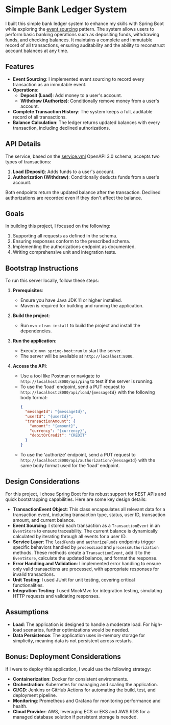 # Simple Bank Ledger System

I built this simple bank ledger system to enhance my skills with Spring Boot while exploring the [event sourcing](https://martinfowler.com/eaaDev/EventSourcing.html) pattern. The system allows users to perform basic banking operations such as depositing funds, withdrawing funds, and checking balances. It maintains a complete and immutable record of all transactions, ensuring auditability and the ability to reconstruct account balances at any time.

## Features
- **Event Sourcing**: I implemented event sourcing to record every transaction as an immutable event.
- **Operations**:
  - **Deposit (Load)**: Add money to a user's account.
  - **Withdraw (Authorize)**: Conditionally remove money from a user's account.
- **Complete Transaction History**: The system keeps a full, auditable record of all transactions.
- **Balance Calculation**: The ledger returns updated balances with every transaction, including declined authorizations.

## API Details
The service, based on the [service.yml](service.yml) OpenAPI 3.0 schema, accepts two types of transactions:
1. **Load (Deposit)**: Adds funds to a user's account.
2. **Authorization (Withdraw)**: Conditionally deducts funds from a user's account.

Both endpoints return the updated balance after the transaction. Declined authorizations are recorded even if they don't affect the balance.

## Goals
In building this project, I focused on the following:
1. Supporting all requests as defined in the schema.
2. Ensuring responses conform to the prescribed schema.
3. Implementing the authorizations endpoint as documented.
4. Writing comprehensive unit and integration tests.

## Bootstrap Instructions

To run this server locally, follow these steps:

1. **Prerequisites**:
   - Ensure you have Java JDK 11 or higher installed.
   - Maven is required for building and running the application.

2. **Build the project**:
   - Run `mvn clean install` to build the project and install the dependencies.

3. **Run the application**:
   - Execute `mvn spring-boot:run` to start the server.
   - The server will be available at `http://localhost:8080`.

4. **Access the API**:
   - Use a tool like Postman or navigate to `http://localhost:8080/api/ping` to test if the server is running.
   - To use the 'load' endpoint, send a PUT request to `http://localhost:8080/api/load/{messageId}` with the following body format:
     ```json
     {
       "messageId": "{messageId}",
       "userId": "{userId}",
       "transactionAmount": {
         "amount": "{amount}",
         "currency": "{currency}",
         "debitOrCredit": "CREDIT"
       }
     }
     ```
   - To use the 'authorize' endpoint, send a PUT request to `http://localhost:8080/api/authorization/{messageId}` with the same body format used for the 'load' endpoint.

## Design Considerations

For this project, I chose Spring Boot for its robust support for REST APIs and quick bootstrapping capabilities. Here are some key design details:

- **TransactionEvent Object**: This class encapsulates all relevant data for a transaction event, including transaction type, status, user ID, transaction amount, and current balance.
- **Event Sourcing**: I stored each transaction as a `TransactionEvent` in an `EventStore` to ensure traceability. The current balance is dynamically calculated by iterating through all events for a user ID.
- **Service Layer**: The `loadFunds` and `authorizeFunds` endpoints trigger specific behaviors handled by `processLoad` and `processAuthorization` methods. These methods create a `TransactionEvent`, add it to the `EventStore`, calculate the updated balance, and format the response.
- **Error Handling and Validation**: I implemented error handling to ensure only valid transactions are processed, with appropriate responses for invalid transactions.
- **Unit Testing**: I used JUnit for unit testing, covering critical functionalities.
- **Integration Testing**: I used MockMvc for integration testing, simulating HTTP requests and validating responses.

## Assumptions
- **Load**: The application is designed to handle a moderate load. For high-load scenarios, further optimizations would be needed.
- **Data Persistence**: The application uses in-memory storage for simplicity, meaning data is not persistent across restarts.

## Bonus: Deployment Considerations
If I were to deploy this application, I would use the following strategy:
- **Containerization**: Docker for consistent environments.
- **Orchestration**: Kubernetes for managing and scaling the application.
- **CI/CD**: Jenkins or GitHub Actions for automating the build, test, and deployment pipeline.
- **Monitoring**: Prometheus and Grafana for monitoring performance and health.
- **Cloud Provider**: AWS, leveraging ECS or EKS and AWS RDS for a managed database solution if persistent storage is needed.

